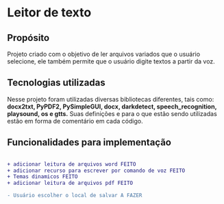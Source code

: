# Leitor de texto
## Propósito
Projeto criado com o objetivo de ler arquivos variados que o usuário selecione, ele também permite que o usuário digite textos a partir da voz.

## Tecnologias utilizadas
Nesse projeto foram utilizadas diversas bibliotecas diferentes, tais como: **docx2txt, PyPDF2, PySimpleGUI, docx, darkdetect, speech_recognition, playsound, os e gtts.**
Suas definições e para o que estão sendo utilizadas estão em forma de comentário em cada código.

## Funcionalidades para implementação

```diff

+ adicionar leitura de arquivos word FEITO  
+ adicionar recurso para escrever por comando de voz FEITO
+ Temas dinamicos FEITO  
+ adicionar leitura de arquivos pdf FEITO  

- Usuário escolher o local de salvar A FAZER  
```
